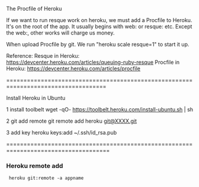 The Procfile of Heroku

If we want to run resque work on heroku, we must add a Procfile to Heroku. 
It's on the root of the app. It usually begins with   web:  or resque:  etc.
Except the web:, other works will charge us money.
 
When upload Procfile by git. We run "heroku scale resque=1" to start it up. 

Reference: 
Resque in Heroku: https://devcenter.heroku.com/articles/queuing-ruby-resque
Procfile in Heroku: https://devcenter.heroku.com/articles/procfile

===================================================================================

Install Heroku in Ubuntu

1  install toolbelt
  wget -qO- https://toolbelt.heroku.com/install-ubuntu.sh | sh

2  git add remote 
 git remote add heroku git@XXXX.git

3  add key
heroku keys:add ~/.ssh/id_rsa.pub

====================================================================================

### Heroku remote add

```
 heroku git:remote -a appname
```
